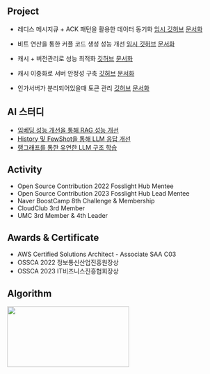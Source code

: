 ## Project
- 레디스 메시지큐 + ACK 패턴을 활용한 데이터 동기화 [임시 깃허브](https://github.com/Gseungmin/naver-submit-lubdate) [문서화](https://jseungmin.notion.site/1b0e2fd91ae280ed9a19e80d486f1d13?pvs=4)

- 비트 연산을 통한 커플 코드 생성 성능 개선 [임시 깃허브](https://github.com/Gseungmin/naver-submit-lubdate) [문서화](https://jseungmin.notion.site/1afe2fd91ae28091a31bedecbe5cd92a?pvs=4)

- 캐시 + 버전관리로 성능 최적화 [깃허브](https://github.com/Gseungmin/agent-api-server) [문서화](https://jseungmin.notion.site/1dfe2fd91ae280be85d2f2e11db2e8b0?pvs=4)

- 캐시 이중화로 서버 안정성 구축 [깃허브](https://github.com/Gseungmin/agent-api-server) [문서화](https://jseungmin.notion.site/1e0e2fd91ae2802aace6e66bd7d76d2a?pvs=4)

- 인가서버가 분리되어있을때 토큰 관리 [깃허브](https://github.com/Gseungmin/agent-api-server) [문서화](https://jseungmin.notion.site/LLM-1dde2fd91ae28033a09bf009beea49e4?pvs=4)

## AI 스터디
- [임베딩 성능 개선을 통해 RAG 성능 개선](https://jseungmin.notion.site/RAG-1aee2fd91ae28088b3d8dd58593b92c7?pvs=4)
- [History 및 FewShot을 통해 LLM 응답 개선](https://jseungmin.notion.site/RAG-LLM-1aee2fd91ae280c9ab89e3a429d9dbbe?pvs=4)
- [랭그래프를 통한 유연한 LLM 구조 학습](https://jseungmin.notion.site/RAG-LangGraph-LLM-1e2e2fd91ae28029a95ee2d2f737bfc9?pvs=4)

## Activity

* Open Source Contribution 2022 Fosslight Hub Mentee
* Open Source Contribution 2023 Fosslight Hub Lead Mentee
* Naver BoostCamp 8th Challenge & Membership
* CloudClub 3rd Member
* UMC 3rd Member & 4th Leader

##  Awards & Certificate
* AWS Certified Solutions Architect - Associate SAA C03
* OSSCA 2022 정보통신산업진흥원장상
* OSSCA 2023 IT비즈니스진흥협회장상

## Algorithm
[<img src="http://mazassumnida.wtf/api/v2/generate_badge?boj=eheh02" width="280" height="140"/>](https://solved.ac/eheh02/)
